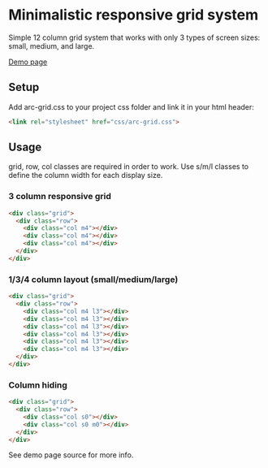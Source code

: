 # Minimalistic responsive grid system
Simple 12 column grid system that works with only 3 types of screen sizes: small, medium, and large.

[Demo page](https://www.arcaweb.ch/arc-grid/demo)

## Setup

Add arc-grid.css to your project css folder and link it in your html header:

```html
<link rel="stylesheet" href="css/arc-grid.css">
```

## Usage

grid, row, col classes are required in order to work. Use s/m/l classes to define the column width for each display size.

### 3 column responsive grid
```html
<div class="grid">
  <div class="row">
    <div class="col m4"></div>
    <div class="col m4"></div>
    <div class="col m4"></div>
  </div>
</div>
```

### 1/3/4 column layout (small/medium/large)
```html
<div class="grid">
  <div class="row">
    <div class="col m4 l3"></div>
    <div class="col m4 l3"></div>
    <div class="col m4 l3"></div>
    <div class="col m4 l3"></div>
    <div class="col m4 l3"></div>
    <div class="col m4 l3"></div>
  </div>
</div>
```

### Column hiding
```html
<div class="grid">
  <div class="row">
    <div class="col s0"></div>
    <div class="col s0 m0"></div>
  </div>
</div>
```

See demo page source for more info.
